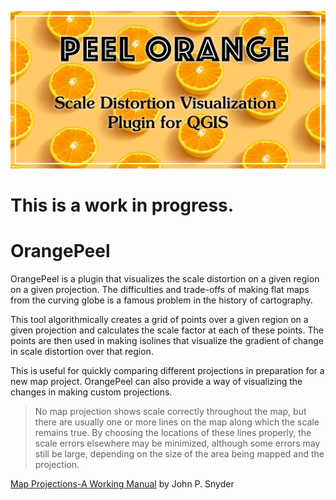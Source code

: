 ![Peel Orange](/img/PeelOrange-Banner01.png)
# This is a work in progress.

# OrangePeel

OrangePeel is a plugin that visualizes the scale distortion on a given region on a given projection. The difficulties and trade-offs of making flat maps from the curving globe is a famous problem in the history of cartography. 

This tool algorithmically creates a grid of points over a given region on a given projection and calculates the scale factor at each of these points. The points are then used in making isolines that visualize the gradient of change in scale distortion over that region.

This is useful for quickly comparing different projections in preparation for a new map project. OrangePeel can also provide a way of visualizing the changes in making custom projections.


> No map projection shows scale correctly throughout the map, but there are usually one or more lines on the map along which the scale remains true. By choosing the locations of these lines properly, the scale errors elsewhere may be minimized, although some errors may still be large, depending on the size of the area being mapped and the projection. 

<u>[Map Projections-A Working Manual](https://doi.org/10.3133/pp1395)</u> by John P. Snyder

